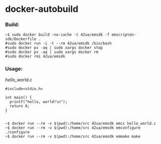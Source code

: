 # docker-autobuild

### Build:
    ~$ sudo docker build -no-cache -t 42ua/emsdk -f emscripten-sdk/Dockerfile .
    #sudo docker run -i -t --rm 42ua/emsdk /bin/bash
    #sudo docker ps -aq | sudo xargs docker stop
    #sudo docker ps -aq | sudo xargs docker rm
    #sudo docker rmi 42ua/emsdk

### Usage:
    
*hello_world.c*

    #include<stdio.h>

    int main() {
      printf("hello, world!\n");
      return 0;
    }


    ~$ docker run --rm -v $(pwd):/home/src 42ua/emsdk emcc hello_world.c
    ~$ docker run --rm -v $(pwd):/home/src 42ua/emsdk emconfigure ./configure
    ~$ docker run --rm -v $(pwd):/home/src 42ua/emsdk emmake make